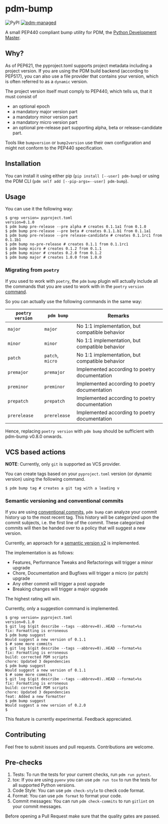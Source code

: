 # pdm-bump

![PyPI](https://img.shields.io/pypi/v/pdm-bump?logo=python&logoColor=%23cccccc)
[![pdm-managed](https://img.shields.io/badge/pdm-managed-blueviolet)](https://pdm.fming.dev)

A small PEP440 compliant bump utility for PDM, the [Python Development Master](https://pdm-project.org/).

## Why?

As of PEP621, the pyproject.toml supports project metadata including a project version. If you are using the PDM build backend (according to PEP517), you can also use a file provider that contains your version, which is often referred to as a `dynamic` version.

The project version itself must comply to PEP440, which tells us, that it must consist of

* an optional epoch
* a mandatory major version part
* a mandatory minor version part
* a mandatory micro version part
* an optional pre-release part supporting alpha, beta or release-candidate part.

Tools like `bumpversion` or `bump2version` use their own configuration and might not conform to the PEP440 specification.

## Installation

You can install it using either pip (`pip install [--user] pdm-bump`) or using the PDM CLI (`pdm self add [--pip-args=--user] pdm-bump`).

## Usage

You can use it the following way:

```shell
$ grep version= pyproject.toml
version=0.1.0
$ pdm bump pre-release --pre alpha # creates 0.1.1a1 from 0.1.0
$ pdm bump pre-release --pre beta # creates 0.1.1.b1 from 0.1.1a1
$ pdm bump pre-release --pre release-candidate # creates 0.1.1rc1 from 0.1.1b1
$ pdm bump no-pre-release # creates 0.1.1 from 0.1.1rc1
$ pdm bump micro # creates 0.1.2 from 0.1.1
$ pdm bump minor # creates 0.2.0 from 0.1.2
$ pdm bump major # creates 1.0.0 from 1.0.0
```

### Migrating from `poetry`

If you used to work with `poetry`, the `pdm` `bump` plugin will actually include all the commands
that you are used to work with in the `poetry` `version` [command](https://python-poetry.org/docs/cli/#version).

So you can actually use the following commands in the same way:

| `poetry version` | `pdm bump`       | Remarks                                        |
| ---------------- | ---------------- | ---------------------------------------------- |
| `major`          | `major`          | No 1:1 implementation, but compatible behavior |
| `minor`          | `minor`          | No 1:1 implementation, but compatible behavior |
| `patch`          | `patch`, `micro` | No 1:1 implementation, but compatible behavior |
| `premajor`       | `premajor`       | Implemented according to poetry documentation  |
| `preminor`       | `preminor`       | Implemented according to poetry documentation  |
| `prepatch`       | `prepatch`       | Implemented according to poetry documentation  |
| `prerelease`     | `prerelease`     | Implemented according to poetry documentation  |

Hence, replacing `poetry version` with `pdm bump` should be sufficient with pdm-bump v0.8.0 onwards.

## VCS based actions

**NOTE**: Currently, only `git` is supported as VCS provider.

You can create tags based on your `pyproject.toml` version (or dynamic version) using the following command.

```shell
$ pdm bump tag # creates a git tag with a leading v
```

### Semantic versioning and conventional commits

If you are using [conventional commits](https://www.conventionalcommits.org/en/v1.0.0/), `pdm bump` can analyze your
commit history up to the most recent tag. This history will be categorized upon the commit subjects, i.e. the first
line of the commit. These categorized commits will then be handed over to a policy that will suggest a new version.

Currently, an approach for a [semantic version v2](https://semver.org/spec/v2.0.0.html) is implemented.

The implementation is as follows:
- Features, Performance Tweaks and Refactorings will trigger a minor upgrade
- Chore, Documentation and Bugfixes will trigger a micro (or patch) upgrade
- Any other commit will trigger a post upgrade
- Breaking changes will trigger a major upgrade

The highest rating will win.

Currently, only a suggestion command is implemented.

```shell
$ grep version= pyproject.toml
version=0.1.0
$ git log $(git describe --tags --abbrev=0)..HEAD --format=%s
fix: Formatting is erroneous
$ pdm bump suggest
Would suggest a new version of 0.1.1
$ # some more commits
$ git log $(git describe --tags --abbrev=0)..HEAD --format=%s
fix: Formatting is erroneous
build: corrected PDM scripts
chore: Updated 3 dependencies
$ pdm bump suggest
Would suggest a new version of 0.1.1
$ # some more commits
$ git log $(git describe --tags --abbrev=0)..HEAD --format=%s
fix: Formatting is erroneous
build: corrected PDM scripts
chore: Updated 3 dependencies
feat: Added a new formatter
$ pdm bump suggest
Would suggest a new version of 0.2.0
$
```

This feature is currently experimental. Feedback appreciated.

## Contributing

Feel free to submit issues and pull requests. Contributions are welcome.

## Pre-checks

1. Tests: To run the tests for your current checks, run `pdm run pytest`.
2. tox: If you are using `pyenv` you can use `pdm run tox` to run the tests for all supported Python versions.
3. Code Style: You can use `pdm check-style` to check code format.
4. Format: You can use `pdm format` to format your code.
5. Commit messages: You can run `pdm check-commits` to run `gitlint` on your commit messages.

Before opening a Pull Request make sure that the quality gates are passed.
